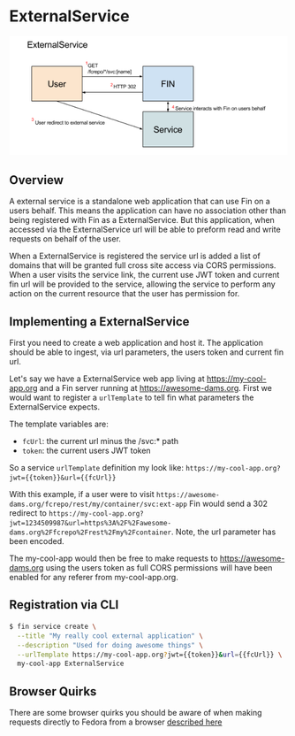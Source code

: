 # ExternalService

![Overview](./external-service.png)

## Overview

A external service is a standalone web application that can use Fin on a users behalf.  This means the application can have no association other than being registered with Fin as a ExternalService.  But this application, when accessed via the ExternalService url will be able to preform read and write requests on behalf of the user.

When a ExternalService is registered the service url is added a list of domains that will be granted full cross site access via CORS permissions.  When a user visits the service link, the current use JWT token and current fin url will be provided to the service, allowing the service to perform any action on the current resource that the user has permission for.

## Implementing a ExternalService

First you need to create a web application and host it.  The application should be able to ingest, via url parameters, the users token and current fin url. 

Let's say we have a ExternalService web app living at https://my-cool-app.org and a Fin server running at https://awesome-dams.org.  First we would want to register a `urlTemplate` to tell fin what parameters the ExternalService expects.  

The template variables are:
 - `fcUrl`: the current url minus the /svc:* path
 - `token`: the current users JWT token

So a service `urlTemplate` definition my look like: `https://my-cool-app.org?jwt={{token}}&url={{fcUrl}}`

With this example, if a user were to visit `https://awesome-dams.org/fcrepo/rest/my/container/svc:ext-app` Fin would send a 302 redirect to
`https://my-cool-app.org?jwt=1234509987&url=https%3A%2F%2Fawesome-dams.org%2Ffcrepo%2Frest%2Fmy%2Fcontainer`.  Note, the url parameter has been encoded.

The my-cool-app would then be free to make requests to https://awesome-dams.org using the users token as full CORS permissions will have been enabled for any referer from my-cool-app.org.


## Registration via CLI

```bash
$ fin service create \
  --title "My really cool external application" \
  --description "Used for doing awesome things" \
  --urlTemplate https://my-cool-app.org?jwt={{token}}&url={{fcUrl}} \
  my-cool-app ExternalService
```

## Browser Quirks

There are some browser quirks you should be aware of when making requests directly to Fedora from a browser [described here](../browser-quirks.md)